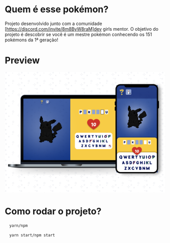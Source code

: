 # Quem é esse pokémon?

Projeto desenvolvido junto com a comunidade [https://discord.com/invite/8m8ByW8raM]dev girls mentor. O objetivo do projeto é descobrir se você é um mestre pokémon conhecendo os 151 pokémons da 1ª geração!

# Preview

![Preview](./public/preview.png)

# Como rodar o projeto?

```
  yarn/npm
```

```
  yarn start/npm start
```
